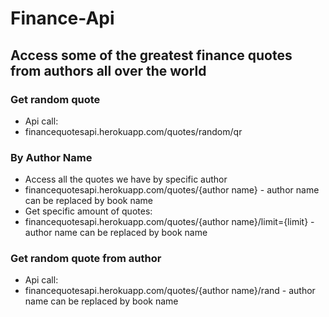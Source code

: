 # Finance-Api

## Access some of the greatest finance quotes from authors all over the world


### Get random quote

   - Api call:
   - financequotesapi.herokuapp.com/quotes/random/qr 


### By Author Name

  - Access all the quotes we have by specific author
  - financequotesapi.herokuapp.com/quotes/{author name} - author name can be replaced by book name
  - Get specific amount of quotes:
  - financequotesapi.herokuapp.com/quotes/{author name}/limit={limit} - author name can be replaced by book name
  
### Get random quote from author

  - Api call:
  - financequotesapi.herokuapp.com/quotes/{author name}/rand - author name can be replaced by book name
